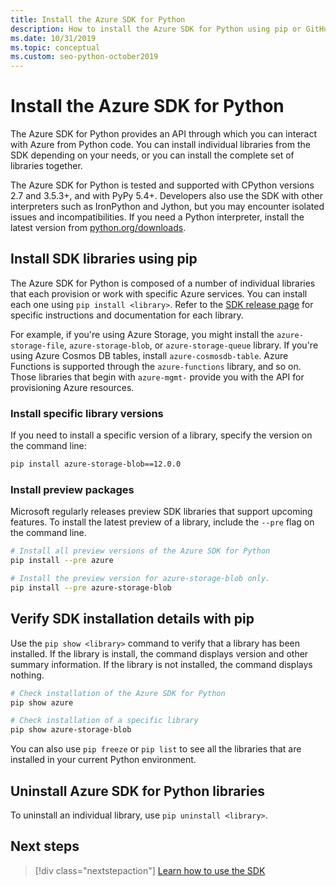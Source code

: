 ```yaml
---
title: Install the Azure SDK for Python
description: How to install the Azure SDK for Python using pip or GitHub. The Azure SDK can be installed as individual libraries or as a complete package.
ms.date: 10/31/2019
ms.topic: conceptual
ms.custom: seo-python-october2019
---
```


# Install the Azure SDK for Python

The Azure SDK for Python provides an API through which you can interact with Azure from Python code. You can install individual libraries from the SDK depending on your needs, or you can install the complete set of libraries together.

The Azure SDK for Python is tested and supported with CPython versions 2.7 and 3.5.3+, and with PyPy 5.4+. Developers also use the SDK with other interpreters such as IronPython and Jython, but you may encounter isolated issues and incompatibilities. If you need a Python interpreter, install the latest version from [python.org/downloads](https://www.python.org/downloads).

## Install SDK libraries using pip

The Azure SDK for Python is composed of a number of individual libraries that each provision or work with specific Azure services. You can install each one using `pip install <library>`. Refer to the [SDK release page](https://azure.github.io/azure-sdk/releases/latest/python.html) for specific instructions and documentation for each library.

For example, if you're using Azure Storage, you might install the `azure-storage-file`, `azure-storage-blob`, or `azure-storage-queue` library. If you're using Azure Cosmos DB tables, install `azure-cosmosdb-table`. Azure Functions is supported through the `azure-functions` library, and so on. Those libraries that begin with `azure-mgmt-` provide you with the API for provisioning Azure resources.

### Install specific library versions

If you need to install a specific version of a library, specify the version on the command line:

```bash
pip install azure-storage-blob==12.0.0
```

### Install preview packages

Microsoft regularly releases preview SDK libraries that support upcoming features. To install the latest preview of a library, include the `--pre` flag on the command line. 

```bash
# Install all preview versions of the Azure SDK for Python
pip install --pre azure

# Install the preview version for azure-storage-blob only.
pip install --pre azure-storage-blob
```

## Verify SDK installation details with pip

Use the `pip show <library>` command to verify that a library has been installed. If the library is install, the command displays version and other summary information. If the library is not installed, the command displays nothing.

```bash
# Check installation of the Azure SDK for Python
pip show azure

# Check installation of a specific library
pip show azure-storage-blob
```

You can also use `pip freeze` or `pip list` to see all the libraries that are installed in your current Python environment.

## Uninstall Azure SDK for Python libraries

To uninstall an individual library, use `pip uninstall <library>`.

## Next steps

> [!div class="nextstepaction"]
> [Learn how to use the SDK](python-sdk-azure-get-started.yml)
